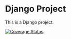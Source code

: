 # Django Project

This is a Django project.

[![Coverage Status](https://coveralls.io/repos/github/Trigon1015/Django_Project/badge.svg)](https://coveralls.io/github/Trigon1015/Django_Project)

